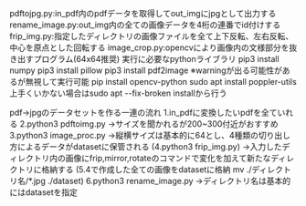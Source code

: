 pdftojpg.py:in_pdf内のpdfデータを取得してout_imgにjpgとして出力する
rename_image.py:out_img内の全ての画像データを4桁の連番でid付けする
frip_img.py:指定したディレクトリの画像ファイルを全て上下反転、左右反転、中心を原点とした回転する
image_crop.py:opencvにより画像内の文様部分を抜き出すプログラム(64x64推奨)
実行に必要なpythonライブラリ
    pip3 install numpy
    pip3 install pillow
    pip3 install pdf2image ※warningが出る可能性があるが無視して実行可能
    pip install opencv-python
    sudo apt install poppler-utils
        上手くいかない場合はsudo apt --fix-broken installから行う

pdf->jpgのデータセットを作る一連の流れ
    1.in_pdfに変換したいpdfを全ていれる
    2.python3 pdftoimg.py
        ->サイズを聞かれるが200~300付近がおすすめ
    3.python3 image_proc.py
        ->縦横サイズは基本的に64とし、4種類の切り出し方によるデータがdatasetに保管される
    (4.python3 frip_img.py)
        ->入力したディレクトリ内の画像にfrip,mirror,rotateのコマンドで変化を加えて新たなディレクトリに格納する
    (5.4で作成した全ての画像をdatasetに格納 mv ./ディレクトリ名/*.jpg ./dataset)
    6.python3 rename_image.py
        ->ディレクトリ名は基本的にはdatasetを指定